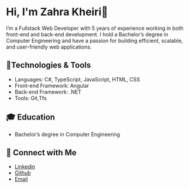 # Hi, I'm Zahra Kheiri👋
I’m a Fullstack Web Developer with 5 years of experience working in both front-end and back-end development. 
I hold a Bachelor’s degree in Computer Engineering and have a passion for building efficient, scalable, and user-friendly web applications.

## 🔧Technologies & Tools
+ Languages: C#, TypeScript, JavaScript, HTML, CSS
+ Front-end Framework: Angular
+ Back-end Framework: .NET
+ Tools: Git,Tfs

## 🎓 Education
+ Bachelor’s degree in Computer Engineering

## 🔗 Connect with Me
+ [Linkedin](https://www.linkedin.com/in/zahra-kheiri/)
+ [Github](https://github.com/zarisworlld/)
+ [Email](zahrakheiri.eng@gmail.com/)
<!--
**zarisworlld/Zarisworlld** is a ✨ _special_ ✨ repository because its `README.md` (this file) appears on your GitHub profile.

Here are some ideas to get you started:

- 🔭 I’m currently working on ...
- 🌱 I’m currently learning ...
- 👯 I’m looking to collaborate on ...
- 🤔 I’m looking for help with ...
- 💬 Ask me about ...
- 📫 How to reach me: ...
- 😄 Pronouns: ...
- ⚡ Fun fact: ...
-->
